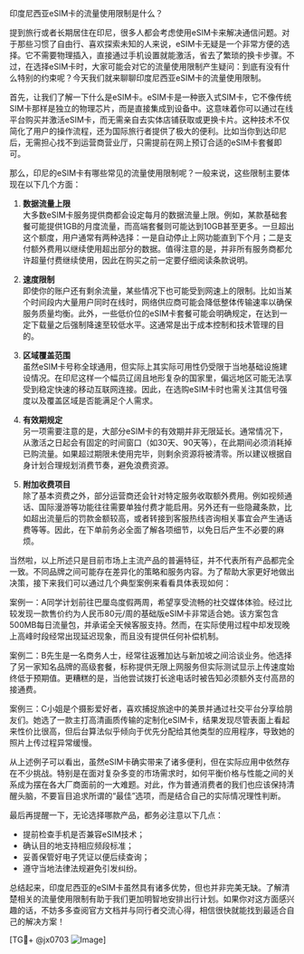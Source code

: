 印度尼西亚eSIM卡的流量使用限制是什么？

提到旅行或者长期居住在印尼，很多人都会考虑使用eSIM卡来解决通信问题。对于那些习惯了自由行、喜欢探索未知的人来说，eSIM卡无疑是一个非常方便的选择。它不需要物理插入，直接通过手机设置就能激活，省去了繁琐的换卡步骤。不过，在选择eSIM卡时，大家可能会对它的流量使用限制产生疑问：到底有没有什么特别的约束呢？今天我们就来聊聊印度尼西亚eSIM卡的流量使用限制。

首先，让我们了解一下什么是eSIM卡。eSIM卡是一种嵌入式SIM卡，它不像传统SIM卡那样是独立的物理芯片，而是直接集成到设备中。这意味着你可以通过在线平台购买并激活eSIM卡，而无需亲自去实体店铺获取或更换卡片。这种技术不仅简化了用户的操作流程，还为国际旅行者提供了极大的便利。比如当你到达印尼后，无需担心找不到运营商营业厅，只需提前在网上预订合适的eSIM卡套餐即可。

那么，印尼的eSIM卡有哪些常见的流量使用限制呢？一般来说，这些限制主要体现在以下几个方面：

1. **数据流量上限**  
   大多数eSIM卡服务提供商都会设定每月的数据流量上限。例如，某款基础套餐可能提供1GB的月度流量，而高端套餐则可能达到10GB甚至更多。一旦超出这个额度，用户通常有两种选择：一是自动停止上网功能直到下个月；二是支付额外费用以继续使用超出部分的数据。值得注意的是，并非所有服务商都允许超量付费继续使用，因此在购买之前一定要仔细阅读条款说明。

2. **速度限制**  
   即使你的账户还有剩余流量，某些情况下也可能受到网速上的限制。比如当某个时间段内大量用户同时在线时，网络供应商可能会降低整体传输速率以确保服务质量均衡。此外，一些低价位的eSIM卡套餐可能会明确规定，在达到一定下载量之后强制降速至较低水平。这通常是出于成本控制和技术管理的目的。

3. **区域覆盖范围**  
   虽然eSIM卡号称全球通用，但实际上其实际可用性仍受限于当地基础设施建设情况。在印尼这样一个幅员辽阔且地形复杂的国家里，偏远地区可能无法享受到稳定快速的移动互联网连接。因此，在选购eSIM卡时也需关注其信号强度以及覆盖区域是否能满足个人需求。

4. **有效期规定**  
   另一项需要注意的是，大部分eSIM卡的有效期并非无限延长。通常情况下，从激活之日起会有固定的时间窗口（如30天、90天等），在此期间必须消耗掉已购流量。如果超过期限未使用完毕，则剩余资源将被清零。所以建议根据自身计划合理规划消费节奏，避免浪费资源。

5. **附加收费项目**  
   除了基本资费之外，部分运营商还会针对特定服务收取额外费用。例如视频通话、国际漫游等功能往往需要单独付费才能启用。另外还有一些隐藏条款，比如超出流量后的罚款金额较高，或者转接到客服热线咨询相关事宜会产生通话费等等。因此，在下单前务必全面了解各项细节，以免日后产生不必要的麻烦。

当然啦，以上所述只是目前市场上主流产品的普遍特征，并不代表所有产品都完全一致。不同品牌之间可能存在差异化的策略和服务内容。为了帮助大家更好地做出决策，接下来我们可以通过几个典型案例来看看具体表现如何：

案例一：A同学计划前往巴厘岛度假两周，希望享受流畅的社交媒体体验。经过比较发现一款售价约为人民币80元/周的基础版eSIM卡非常适合她。该方案包含500MB每日流量包，并承诺全天候客服支持。然而，在实际使用过程中却发现晚上高峰时段经常出现延迟现象，而且没有提供任何补偿机制。

案例二：B先生是一名商务人士，经常往返雅加达与新加坡之间洽谈业务。他选择了另一家知名品牌的高级套餐，标称提供无限上网服务但实际测试显示上传速度始终低于预期值。更糟糕的是，当他尝试拨打长途电话时被告知必须额外支付高昂的接通费。

案例三：C小姐是个摄影爱好者，喜欢捕捉旅途中的美景并通过社交平台分享给朋友们。她选了一款主打高清画质传输的定制化eSIM卡，结果发现尽管表面上看起来性价比很高，但后台算法似乎倾向于优先分配给其他类型的应用程序，导致她的照片上传过程异常缓慢。

从上述例子可以看出，虽然eSIM卡确实带来了诸多便利，但在实际应用中依然存在不少挑战。特别是在面对复杂多变的市场需求时，如何平衡价格与性能之间的关系成为摆在各大厂商面前的一大难题。对此，作为普通消费者的我们也应该保持清醒头脑，不要盲目追求所谓的“最佳”选项，而是结合自己的实际情况理性判断。

最后再提醒一下，无论选择哪款产品，都务必注意以下几点：
- 提前检查手机是否兼容eSIM技术；
- 确认目的地支持相应频段标准；
- 妥善保管好电子凭证以便后续查询；
- 遵守当地法律法规避免引发纠纷。

总结起来，印度尼西亚的eSIM卡虽然具有诸多优势，但也并非完美无缺。了解清楚相关的流量使用限制有助于我们更加明智地安排出行计划。如果你对这方面感兴趣的话，不妨多多查阅官方文档并与同行者交流心得，相信很快就能找到最适合自己的解决方案！

[TG💪+ @jx0703 ![Image](https://github.com/user-attachments/assets/dbca1d08-cadb-493c-b0ec-ad6f7a83f270)]